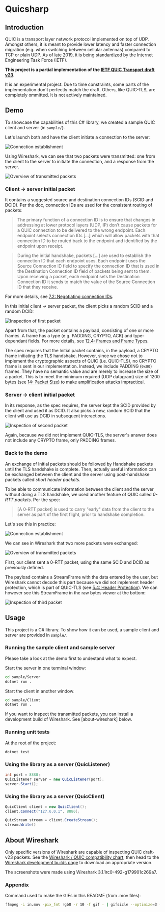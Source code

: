# Quicsharp

## Introduction

QUIC is a transport layer network protocol implemented on top of UDP. Amongst others, it is meant to provide lower latency and faster connection migration (e.g. when switching between cellular antennas) compared to TCP or plain UDP. As of late 2019, it is being standardized by the Internet Engineering Task Force (IETF).

**This project is a partial implementation of the [IETF QUIC Transport draft v23](https://datatracker.ietf.org/doc/draft-ietf-quic-transport/23/).**

It is an experimental project. Due to time constraints, some parts of the implementation don't perfectly match the draft. Others, like QUIC-TLS, are completely ommitted. It is not actively maintained.

## Demo

To showcase the capabilities of this C# library, we created a sample QUIC client and server (in `sample/`).

Let's launch both and have the client initiate a connection to the server:

![Connection establishment](media/connection-establishment.gif)

Using Wireshark, we can see that two packets were transmitted: one from the client to the server to initiate the connection, and a response from the server.

![Overview of transmitted packets](media/wireshark-overview-1.png)

### Client -> server initial packet

It contains a suggested source and destination connection IDs (SCID and DCID). Per the doc, connection IDs are used for the consistent routing of packets:

> The primary function of a connection ID is to ensure that changes in
> addressing at lower protocol layers (UDP, IP) don’t cause packets for
> a QUIC connection to be delivered to the wrong endpoint. Each
> endpoint selects connection IDs [...] which will allow packets with
> that connection ID to be routed back to the endpoint and identified
> by the endpoint upon receipt.

> During the initial handshake, packets [...] are
> used to establish the connection ID that each endpoint uses. Each
> endpoint uses the Source Connection ID field to specify the
> connection ID that is used in the Destination Connection ID field of
> packets being sent to them. Upon receiving a packet, each endpoint
> sets the Destination Connection ID it sends to match the value of the
> Source Connection ID that they receive.

For more details, see [7.2: Negotiating connection IDs](https://tools.ietf.org/html/draft-ietf-quic-transport-23#section-7.2).

In this initial client -> server packet, the client picks a random SCID and a random DCID:

![Inspection of first packet](media/wireshark-packet-1.png)

Apart from that, the packet contains a payload, consisting of one or more frames. A frame has a type (e.g. PADDING, CRYPTO, ACK) and type-dependant fields. For more details, see [12.4: Frames and Frame Types](https://tools.ietf.org/html/draft-ietf-quic-transport-23#section-12.4).

The spec requires that the Initial packet contains, in the payload, a CRYPTO frame initiating the TLS handshake. However, since we chose not to implement the cryptographic aspects of QUIC (i.e. QUIC-TLS), no CRYPTO frame is sent in our implementation. Instead, we include PADDING (`0x00`) frames. They have no semantic value and are merely to increase the size of a packet. This is to meet the minimum required (UDP datagram) size of 1200 bytes (see [14: Packet Size](https://tools.ietf.org/html/draft-ietf-quic-transport-23#section-14)) to make amplification attacks impractical.

### Server -> client initial packet

In its response, as the spec requires, the server kept the SCID provided by the client and used it as DCID.
It also picks a new, random SCID that the client will use as DCID in subsequent interactions.

![Inspection of second packet](media/wireshark-packet-2.png)

Again, because we did not implement QUIC-TLS, the server's answer does not include any CRYPTO frame, only PADDING frames.

### Back to the demo

An exchange of Initial packets should be followed by Handshake packets until the TLS handshake is complete. Then, actually useful information can be exchanged between the client and the server using post-handshake packets called _short header packets_.

To be able to communicate information between the client and the server without doing a TLS handshake, we used another feature of QUIC called _0-RTT packets_. Per the spec:

> [A 0-RTT packet] is used to carry "early"
> data from the client to the server as part of the first flight, prior
> to handshake completion.

Let's see this in practice:

![Connection establishment](media/0-RTT-exchange.gif)

We can see in Wireshark that two more packets were exchanged:

![Overview of transmitted packets](media/wireshark-overview-2.png)

First, our client sent a 0-RTT packet, using the same SCID and DCID as previously defined.

The payload contains a StreamFrame with the data entered by the user, but Wireshark cannot decode this part because we did not implement header protection, which is part of QUIC-TLS (see [5.4: Header Protection](https://tools.ietf.org/html/draft-ietf-quic-tls-23#section-5.4)). We can however see this StreamFrame in the raw bytes viewer at the bottom:

![Inspection of third packet](media/wireshark-packet-3.png)

## Usage

This project is a C# library. To show how it can be used, a sample client and server are provided in `sample/`.

### Running the sample client and sample server

Please take a look at the demo first to undestand what to expect.

Start the server in one terminal window:

```sh
cd sample/Server
dotnet run .
```

Start the client in another window:

```sh
cd sample/Client
dotnet run .
```

If you want to inspect the transmitted packets, you can install a development build of Wireshark. See [about-wireshark] below.

### Running unit tests

At the root of the project:

```sh
dotnet test
```

### Using the library as a server (QuicListener)

```csharp
int port = 8880;
QuicListener server = new QuicListener(port);
server.Start();
```

### Using the library as a server (QuicClient)

```csharp
QuicClient client = new QuicClient();
client.Connect("127.0.0.1", 8880);

QuicStream stream = client.CreateStream();
stream.Write()
```

## About Wireshark

Only specific versions of Wireshark are capable of inspecting QUIC draft-v23 packets.
See the [Wireshark / QUIC compatibility chart](https://github.com/quicwg/base-drafts/wiki/Tools#wireshark), then head to the [Wireshark development builds page](https://www.wireshark.org/download) to download an appropriate version.

The screenshots were made using Wireshark 3.1.1rc0-492-g179901c269a7.

### Appendix

Command used to make the GIFs in this README (from .mov files):

```sh
ffmpeg -i in.mov -pix_fmt rgb8 -r 10 -f gif - | gifsicle --optimize=3 --delay=8 | gifsicle "#0--2" -d400 "#-1" -O2 > out.gif
```
